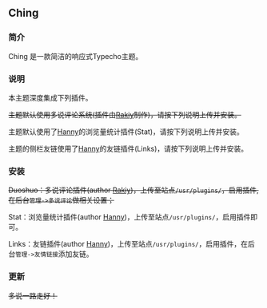 ## Ching

### 简介

Ching 是一款简洁的响应式Typecho主题。

### 说明

本主题深度集成下列插件。

~~主题默认使用多说评论系统(插件由[Rakiy][1]制作)，请按下列说明上传并安装。~~

主题默认使用了[Hanny][2]的浏览量统计插件(Stat)，请按下列说明上传并安装。

主题的侧栏友链使用了[Hanny][2]的友链插件(Links)，请按下列说明上传并安装。

### 安装

~~Duoshuo：多说评论插件(author [Rakiy][1])，上传至站点`/usr/plugins/`，启用插件,在后台`管理->多说评论`做相关设置；~~

Stat：浏览量统计插件(author [Hanny][2])，上传至站点`/usr/plugins/`，启用插件即可。

Links：友链插件(author [Hanny][2])，上传至站点`/usr/plugins/`，启用插件，在后台`管理->友情链接`添加友链。

### 更新

~~多说一路走好！~~

[1]: http://ysido.com/
[2]: http://www.imhan.com
